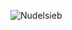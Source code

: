 
![Nudelsieb](https://res.cloudinary.com/ontore/image/upload/c_scale,fl_any_format,w_600/v1638974030/2021-12-08-Nudelsieb-cropped_ilwyml.png)


